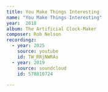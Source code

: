 ```yaml
---
title: You Make Things Interesting
name: "You Make Things Interesting"
year:  2018
album: The Artificial Clock-Maker
composer: Rob Nelson
recordingz:
  - year: 2025
    source: youtube
    id: TW_RRjNWRAs
  - year: 2019
    source: soundcloud
    id: 578810724
 
---
```



